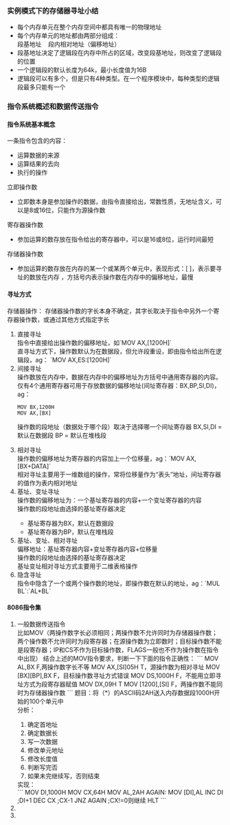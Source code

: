 

### 实例模式下的存储器寻址小结
<ul>
    <li>每个内存单元在整个内存空间中都具有唯一的物理地址</li>
    <li>每个内存单元的地址都由两部分组成：<br>
    段基地址 &nbsp;&nbsp; 段内相对地址（偏移地址）
    </li>
    <li>段基地址决定了逻辑段在内存中所占的区域，改变段基地址，则改变了逻辑段的位置</li>
    <li>一个逻辑段的默认长度为64k，最小长度值为16B</li>
    <li>逻辑段可以有多个，但是只有4种类型。在一个程序模块中，每种类型的逻辑段最多只能有一个</li>
</ul>

### 指令系统概述和数据传送指令
#### 指令系统基本概念
一条指令包含的内容：
<ul>
<li>运算数据的来源</li>
<li>运算结果的去向</li>
<li>执行的操作</li>
</ul>
立即操作数
<ul>
<li>立即数本身是参加操作的数据，由指令直接给出，常数性质，无地址含义，可以是8或16位，只能作为源操作数</li>
</ul>
寄存器操作数
<ul>
<li>参加运算的数存放在指令给出的寄存器中，可以是16或8位，运行时间最短</li>
</ul>
存储器操作数
<ul>
<li>参加运算的数存放在内存的某一个或某两个单元中，表现形式：[  ]，表示要寻址的数放在内存 ，方括号内表示操作数在内存中的偏移地址，最慢</li>
</ul>

#### 寻址方式
存储器操作：
存储器操作数的字长本身不确定，其字长取决于指令中另外一个寄存器操作数，或通过其他方式指定字长
<ol>
<li>直接寻址</li>
指令中直接给出操作数的偏移地址，如`MOV  AX,[1200H]`<br>
直寻址方式下，操作数默认为在数据段，但允许段重设，即由指令给出所在逻辑段，ag：
`MOV AX,ES:[1200H]`
<li>间接寻址</li>
操作数放在内存中，数据在内存中的偏移地址为方括号中通用寄存器的内容。仅有4个通用寄存器可用于存放数据的偏移地址(间址寄存器：BX,BP,SI,DI)，ag：

```
MOV BX,1200H
MOV AX,[BX]
```
操作数的段地址（数据处于哪个段）取决于选择哪一个间址寄存器
BX,SI,DI = 默认在数据段
BP = 默认在堆栈段
<li>相对寻址</li>
操作数的偏移地址为寄存器的内容加上一个位移量，ag：`MOV AX,[BX+DATA]`<br>
相对寻址主要用于一维数组的操作，常将位移量作为“表头”地址，间址寄存器的值作为表内相对地址
<li>基址、变址寻址</li>
操作数的偏移地址为：一个基址寄存器的内容+一个变址寄存器的内容<br>
操作数的段地址由选择的基址寄存器决定
<ul>
<li>基址寄存器为BX，默认在数据段</li>
<li>基址寄存器为BP，默认在堆栈段</li>
</ul>
<li>基址、变址、相对寻址</li>
偏移地址：基址寄存器内容+变址寄存器内容+位移量<br>
操作数的段地址由选择的基址寄存器决定<br>
基址变址相对寻址方式主要用于二维表格操作<br>
<li>隐含寻址</li>
指令中隐含了一个或两个操作数的地址，即操作数在默认的地址，ag：`MUL BL`:`AL*BL`
</ol>

#### 8086指令集
<ol>
<li>一般数据传送指令</li>
比如MOV（两操作数字长必须相同；两操作数不允许同时为存储器操作数；两个操作数不允许同时为段寄存器；在源操作数为立即数时；目标操作数不能是段寄存器；IP和CS不作为目标操作数，FLAGS一般也不作为操作数在指令中出现）
结合上述的MOV指令要求，判断一下下面的指令正确性：
```
MOV AL,BX  F,两操作数字长不等
MOV AX,[SI]05H  T，源操作数为相对寻址
MOV [BX][BP],BX  F，目标操作数寻址方式错误
MOV DS,1000H  F，不能用立即寻址方式为段寄存器赋值
MOV DX,09H  T
MOV [1200],[SI]  F，两操作数不能同时为存储器操作数
```
题目：将（*）的ASCII码2AH送入内存数据段1000H开始的100个单元中<br>
分析：<br>
<ol>
<li>确定首地址</li>
<li>确定数据长</li>
<li>写一次数据</li>
<li>修改单元地址</li>
<li>修改长度值</li>
<li>判断写完否</li>
<li>如果未完继续写，否则结束</li>
</ol>
实现：<br>
```
        MOV DI,1000H
        MOV CX,64H
        MOV AL,2AH
AGAIN:  MOV [DI],AL
        INC DI ;DI+1
        DEC CX ;CX-1
        JNZ AGAIN ;CX!=0则继续
        HLT
```
<li></li>
<li></li>
</ol>